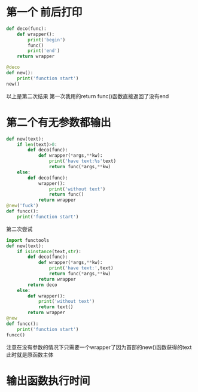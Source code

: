 第一个 前后打印
======
```py
def deco(func):
    def wrapper():
        print('begin')
        func()
        print('end')
    return wrapper

@deco
def new():
    print('function start')
new()
```
以上是第二次结果 第一次我用的return func()函数直接返回了没有end<br>

第二个有无参数都输出
==========
```py
def new(text):
    if len(text)>0:
        def deco(func):
            def wrapper(*args,**kw):
                print('have text:%s'text)
                return func(*args,**kw)
    else:
        def deco(func):
            wrapper():
                print('without text')
                return func()
            return wrapper
@new('fuck')
def funcc():
    print('function start')
```
第二次尝试
```py
import functools
def new(text):
    if isinstance(text,str):
        def deco(func):
            def wrapper(*args,**kw):
                print('have text:',text)
                return func(*args,**kw)
            return wrapper
        return deco
    else:
        def wrapper():
            print('without text')
            return text()
        return wrapper
@new
def funcc():
    print('function start')
funcc()
```
注意在没有参数的情况下只需要一个wrapper了因为首部的new()函数获得的text此时就是原函数主体

输出函数执行时间
========
